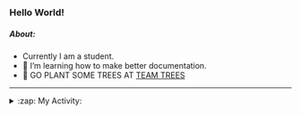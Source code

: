 ### Hello World!

##### About:
- Currently I am a student.
- 🌱 I’m learning how to make better documentation.
- 🌱 GO PLANT SOME TREES AT [TEAM TREES](https://teamtrees.org/)

---
<details>
  <summary>:zap: My Activity:</summary>
  
<!--START_SECTION:waka-->
![Code Time](http://img.shields.io/badge/Code%20Time-1%2C219%20hrs%2029%20mins-blue)

**I'm a Night 🦉** 

```text
🌞 Morning                1926 commits        ███░░░░░░░░░░░░░░░░░░░░░░   10.17 % 
🌆 Daytime                6419 commits        ████████░░░░░░░░░░░░░░░░░   33.88 % 
🌃 Evening                5436 commits        ███████░░░░░░░░░░░░░░░░░░   28.69 % 
🌙 Night                  5166 commits        ███████░░░░░░░░░░░░░░░░░░   27.27 % 
```
📅 **I'm Most Productive on Wednesday** 

```text
Monday                   2649 commits        ███░░░░░░░░░░░░░░░░░░░░░░   13.98 % 
Tuesday                  2593 commits        ███░░░░░░░░░░░░░░░░░░░░░░   13.69 % 
Wednesday                4446 commits        ██████░░░░░░░░░░░░░░░░░░░   23.47 % 
Thursday                 2467 commits        ███░░░░░░░░░░░░░░░░░░░░░░   13.02 % 
Friday                   2000 commits        ███░░░░░░░░░░░░░░░░░░░░░░   10.56 % 
Saturday                 1640 commits        ██░░░░░░░░░░░░░░░░░░░░░░░   08.66 % 
Sunday                   3152 commits        ████░░░░░░░░░░░░░░░░░░░░░   16.64 % 
```


📊 **This Week I Spent My Time On** 

```text
🔥 Editors: 
VS Code                  10 hrs 40 mins      █████████████████████░░░░   84.24 % 
Android Studio           1 hr 52 mins        ████░░░░░░░░░░░░░░░░░░░░░   14.83 % 
IntelliJ                 7 mins              ░░░░░░░░░░░░░░░░░░░░░░░░░   00.92 % 

🐱‍💻 Projects: 
chacha-chaudhary-web     5 hrs 46 mins       ███████████░░░░░░░░░░░░░░   45.57 % 
dev-pro-tips-bot         2 hrs 40 mins       █████░░░░░░░░░░░░░░░░░░░░   21.13 % 
namami-gange-chatbot     1 hr 27 mins        ███░░░░░░░░░░░░░░░░░░░░░░   11.54 % 
apiworkofcc              1 hr 11 mins        ██░░░░░░░░░░░░░░░░░░░░░░░   09.41 % 
py-series                45 mins             ██░░░░░░░░░░░░░░░░░░░░░░░   06.01 % 
```


 Last Updated on 04/10/2023 11:11:56 UTC
<!--END_SECTION:waka-->
</details>
